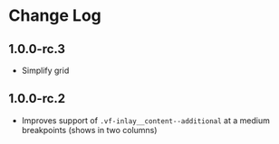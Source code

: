 # Change Log

## 1.0.0-rc.3

* Simplify grid

## 1.0.0-rc.2

* Improves support of `.vf-inlay__content--additional` at a medium breakpoints (shows in two columns)

